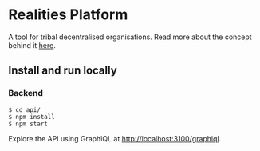 # Realities Platform

A tool for tribal decentralised organisations. Read more about the concept behind it [here](https://docs.google.com/document/d/1UcHQ1_thfNaUlEBcfz9PACd6_lXsj5F2lvV6RfG0oOA/edit?usp=sharing).

## Install and run locally

### Backend

```
$ cd api/
$ npm install
$ npm start
```

Explore the API using GraphiQL at [http://localhost:3100/graphiql](http://localhost:3100/graphiql). 
